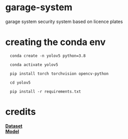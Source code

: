# garage-system
garage system security system based on licence plates

# creating the conda env
```shell
  conda create -n yolov5 python=3.8
```
```shell 
  conda activate yolov5
```
```shell
  pip install torch torchvision opencv-python
```
```shell
  cd yolov5
```
```shell
  pip install -r requirements.txt
```

# credits
**[Dataset](https://www.kaggle.com/datasets/andrewmvd/car-plate-detection)**
<br>
**[Model](https://github.com/ultralytics/yolov5)**
